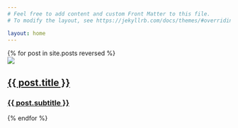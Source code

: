 ```yaml
---
# Feel free to add content and custom Front Matter to this file.
# To modify the layout, see https://jekyllrb.com/docs/themes/#overriding-theme-defaults

layout: home
---
```


<div class="container-cards">
  {% for post in site.posts reversed %}
  <a href="{{ post.url }}" class="{{ post.paddingtype }}">
  	<div class="post-card">
  		<img src="{{site.baseurl}}/assets/img/{{ post.image }}">
  		<div class="card-content">
    		<h2>{{ post.title }}</h2>
    		<h3>{{ post.subtitle }}</h3>
    	</div>
    </div>
  </a>
  {% endfor %}
</div>